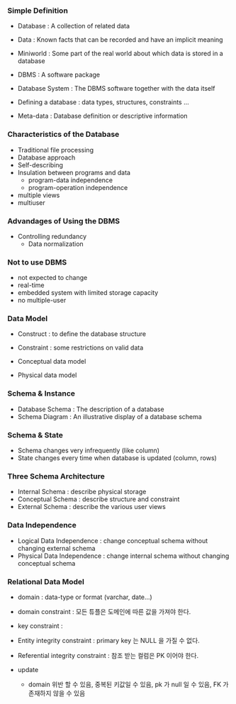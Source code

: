 ### Simple Definition

* Database : A collection of related data
* Data : Known facts that can be recorded and have an implicit meaning
* Miniworld : Some part of the real world about which data is stored in a database
* DBMS : A software package
* Database System : The DBMS software together with the data itself

* Defining a database : data types, structures, constraints ...
* Meta-data : Database definition or descriptive information

### Characteristics of the Database

* Traditional file processing
* Database approach
* Self-describing
* Insulation between programs and data
  * program-data independence
  * program-operation independence
* multiple views
* multiuser

### Advandages of Using the DBMS

* Controlling redundancy
  * Data normalization

### Not to use DBMS

* not expected to change
* real-time
* embedded system with limited storage capacity
* no multiple-user

### Data Model

* Construct : to define the database structure
* Constraint : some restrictions on valid data

* Conceptual data model
* Physical data model

### Schema & Instance

* Database Schema : The description of a database
* Schema Diagram : An illustrative display of a database schema

### Schema & State

* Schema changes very infrequently (like column)
* State changes every time when database is updated (column, rows)

### Three Schema Architecture

* Internal Schema : describe physical storage
* Conceptual Schema : describe structure and constraint
* External Schema : describe the various user views

### Data Independence

* Logical Data Independence : change conceptual schema without changing external schema
* Physical Data Independence : change internal schema without changing conceptual schema

### Relational Data Model

* domain : data-type or format (varchar, date...)
* domain constraint : 모든 튜플은 도메인에 따른 값을 가져야 한다.
* key constraint : 
* Entity integrity constraint : primary key 는 NULL 을 가질 수 없다.
* Referential integrity constraint : 참조 받는 컬럼은 PK 이어야 한다.

* update
  * domain 위반 할 수 있음, 중복된 키값일 수 있음, pk 가 null 일 수 있음, FK 가 존재하지 않을 수 있음


